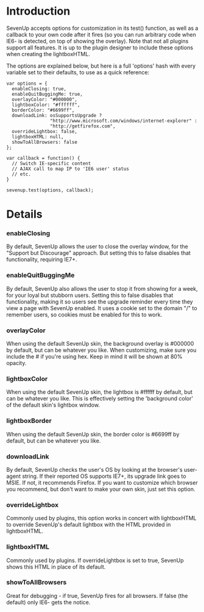 # Introduction #

SevenUp accepts options for customization in its test() function, as well as a callback to your own code after it fires (so you can run arbitrary code when IE6- is detected, on top of showing the overlay). Note that not all plugins support all features. It is up to the plugin designer to include these options when creating the lightboxHTML.

The options are explained below, but here is a full 'options' hash with every variable set to their defaults, to use as a quick reference:

```
var options = {
  enableClosing: true,
  enableQuitBuggingMe: true,
  overlayColor: "#000000",  
  lightboxColor: "#ffffff",
  borderColor: "#6699ff",
  downloadLink: osSupportsUpgrade ? 
                "http://www.microsoft.com/windows/internet-explorer" :
                "http://getfirefox.com",
  overrideLightbox: false,
  lightboxHTML: null,
  showToAllBrowsers: false
};

var callback = function() {
  // Switch IE-specific content
  // AJAX call to map IP to 'IE6 user' status
  // etc.
}

sevenup.test(options, callback);
```

# Details #

### enableClosing ###
By default, SevenUp allows the user to close the overlay window, for the "Support but Discourage" approach. But setting this to false disables that functionality, requiring IE7+.

### enableQuitBuggingMe ###
By default, SevenUp also allows the user to stop it from showing for a week, for your loyal but stubborn users. Setting this to false disables that functionality, making it so users see the upgrade reminder every time they view a page with SevenUp enabled.  It uses a cookie set to the domain "/" to remember users, so cookies must be enabled for this to work.

### overlayColor ###
When using the default SevenUp skin, the background overlay is #000000 by default, but can be whatever you like. When customizing, make sure you include the # if you're using hex. Keep in mind it will be shown at 80% opacity.

### lightboxColor ###
When using the default SevenUp skin, the lightbox is #ffffff by default, but can be whatever you like. This is effectively setting the 'background color' of the default skin's lightbox window.

### lightboxBorder ###
When using the default SevenUp skin, the border color is #6699ff by default, but can be whatever you like.

### downloadLink ###
By default, SevenUp checks the user's OS by looking at the browser's user-agent string. If their reported OS supports IE7+, its upgrade link goes to MSIE.  If not, it recommends Firefox.  If you want to customize which browser you recommend, but don't want to make your own skin, just set this option.

### overrideLightbox ###
Commonly used by plugins, this option works in concert with lightboxHTML to override SevenUp's default lightbox with the HTML provided in lightboxHTML.

### lightboxHTML ###
Commonly used by plugins. If overrideLightbox is set to true, SevenUp shows this HTML in place of its default.

### showToAllBrowsers ###
Great for debugging - if true, SevenUp fires for all browsers. If false (the default) only IE6- gets the notice.